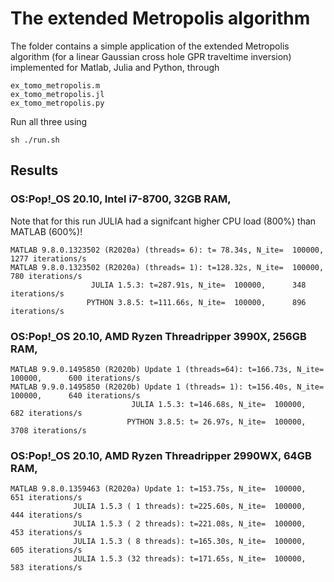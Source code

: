 # The extended Metropolis algorithm 

The folder contains a simple application of the extended Metropolis algorithm (for a linear Gaussian cross hole GPR traveltime inversion) implemented for Matlab, Julia and Python, through 
 
    ex_tomo_metropolis.m
    ex_tomo_metropolis.jl
    ex_tomo_metropolis.py
    
Run all three using  
    
    sh ./run.sh 

## Results


### OS:Pop\!_OS 20.10, Intel i7-8700, 32GB RAM, 

Note that for this run JULIA had a signifcant higher CPU load (800%) than MATLAB (600%)!

    MATLAB 9.8.0.1323502 (R2020a) (threads= 6): t= 78.34s, N_ite=  100000,     1277 iterations/s
    MATLAB 9.8.0.1323502 (R2020a) (threads= 1): t=128.32s, N_ite=  100000,      780 iterations/s
                      JULIA 1.5.3: t=287.91s, N_ite=  100000,      348 iterations/s
                     PYTHON 3.8.5: t=111.66s, N_ite=  100000,      896 iterations/s

### OS:Pop\!_OS 20.10, AMD Ryzen Threadripper 3990X, 256GB RAM, 
                     
    MATLAB 9.9.0.1495850 (R2020b) Update 1 (threads=64): t=166.73s, N_ite=  100000,      600 iterations/s
    MATLAB 9.9.0.1495850 (R2020b) Update 1 (threads= 1): t=156.40s, N_ite=  100000,      640 iterations/s
                               JULIA 1.5.3: t=146.68s, N_ite=  100000,      682 iterations/s
                              PYTHON 3.8.5: t= 26.97s, N_ite=  100000,     3708 iterations/s

### OS:Pop\!_OS 20.10, AMD Ryzen Threadripper 2990WX, 64GB RAM, 

    MATLAB 9.8.0.1359463 (R2020a) Update 1: t=153.75s, N_ite=  100000,      651 iterations/s
                  JULIA 1.5.3 ( 1 threads): t=225.60s, N_ite=  100000,      444 iterations/s
                  JULIA 1.5.3 ( 2 threads): t=221.08s, N_ite=  100000,      453 iterations/s
                  JULIA 1.5.3 ( 8 threads): t=165.30s, N_ite=  100000,      605 iterations/s
                  JULIA 1.5.3 (32 threads): t=171.65s, N_ite=  100000,      583 iterations/s


